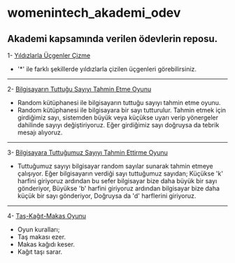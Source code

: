 # womenintech_akademi_odev
Akademi kapsamında verilen ödevlerin reposu.
------------

1- [Yıldızlarla Üçgenler Çizme](https://github.com/ruveydacerenyilmaz/womenintech_akademi_odev/blob/main/ucgenler.ipynb)
* '*' ile farklı şekillerde yıldızlarla çizilen üçgenleri görebilirsiniz.

------------

2- [Bilgisayarın Tuttuğu Sayıyı Tahmin Etme Oyunu](https://github.com/ruveydacerenyilmaz/womenintech_akademi_odev/blob/main/random.py)
* Random kütüphanesi ile bilgisayarın tuttuğu sayıyı tahmin etme oyunu.
* Random kütüphanesi ile bilgisayara bir sayı tutturulur. Tahmin etmek için girdiğimiz sayı, sistemden büyük veya küçükse uyarı verip yönergeler dahilinde sayıyı değiştiriyoruz. Eğer girdiğimiz sayı doğruysa da tebrik mesajı alıyoruz.

------------

3- [Bilgisayara  Tuttuğumuz Sayıyı Tahmin Ettirme Oyunu](https://github.com/ruveydacerenyilmaz/womenintech_akademi_odev/blob/main/computer_guess.ipynb)
* Tuttuğumuz sayıyı bilgisayar random sayılar sunarak tahmin etmeye çalışıyor. Eğer bilgisayarın verdiği sayı tuttuğumuz sayıdan; 
Küçükse 'k' harfini giriyoruz ardından bu sefer bilgisayar bize daha büyük bir sayı gönderiyor,
Büyükse 'b' harfini giriyoruz ardından bilgisayar bize daha küçük bir sayı gönderiyor, 
Doğruysa da 'd' harflerini giriyoruz. 

------------

4- [Taş-Kağıt-Makas Oyunu](https://github.com/ruveydacerenyilmaz/womenintech_akademi_odev/blob/main/rock_raper_scissors.ipynb)
* Oyun kuralları;
* Taş makası ezer.
* Makas kağıdı keser.
* Kağıt taşı sarar.